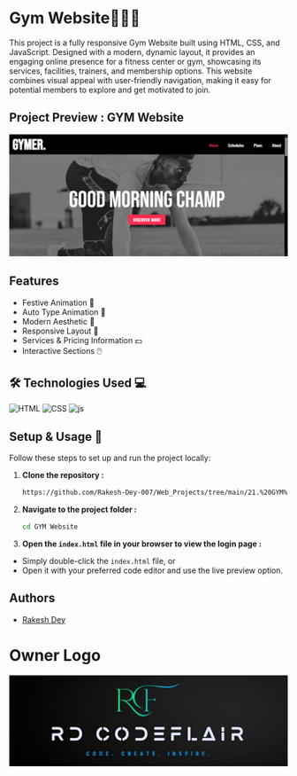 
# Gym Website🏋️‍♂️💪

This project is a fully responsive Gym Website built using HTML, CSS, and JavaScript. Designed with a modern, dynamic layout, it provides an engaging online presence for a fitness center or gym, showcasing its services, facilities, trainers, and membership options. This website combines visual appeal with user-friendly navigation, making it easy for potential members to explore and get motivated to join.

## Project Preview : GYM Website

![Result](https://github.com/Rakesh-Dey-007/Web_Projects/blob/main/21.%20GYM%20Website/Result.png)


## Features

- Festive Animation 🎇
- Auto Type Animation 🔄
- Modern Aesthetic 🎨
- Responsive Layout 📱
- Services & Pricing Information 💵
- Interactive Sections 🖱️




## 🛠 Technologies Used 💻

<p align="left">
  <img src="https://cdn.iconscout.com/icon/free/png-512/free-html-logo-icon-download-in-svg-png-gif-file-formats--brand-company-business-brands-pack-logos-icons-2284975.png?f=webp&w=256" alt="HTML" width="70" height="70">
  <img src="https://cdn.iconscout.com/icon/free/png-512/free-css-logo-icon-download-in-svg-png-gif-file-formats--logos-pack-icons-722685.png?f=webp&w=256" alt="CSS" width="70" height="70">
  <img src="https://cdn.iconscout.com/icon/free/png-512/free-javascript-logo-icon-download-in-svg-png-gif-file-formats--brand-company-business-brands-pack-logos-icons-2284965.png?f=webp&w=256" alt="js" width="70" height="70">
</p>

## Setup & Usage 🚀

Follow these steps to set up and run the project locally:

1. **Clone the repository :**
   ```bash
   https://github.com/Rakesh-Dey-007/Web_Projects/tree/main/21.%20GYM%20Website
   ```

2. **Navigate to the project folder :**
    ```bash
    cd GYM Website
    ```

3. **Open the `index.html` file in your browser to view the login page :**
- Simply double-click the `index.html` file, or
- Open it with your preferred code editor and use the live preview option.






## Authors

- [Rakesh Dey](https://github.com/Rakesh-Dey-007)


# Owner Logo

![Logo](https://github.com/Rakesh-Dey-007/Web_Projects/blob/main/01.%20Image%20Search%20Filter/Logo_Crop.jpg)


